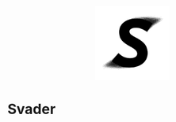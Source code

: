 <p align="center">
  <picture>
    <source media="(prefers-color-scheme: dark)" srcset="./resources/S-white-200px.png">
    <img width="150" alt="Svader Logo" src="./resources/S-black-200px.png">
  </picture>
</p>

# Svader

